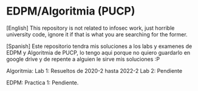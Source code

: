 # EDPM/Algoritmia (PUCP)
[English] This repository is not related to infosec work, just horrible university code, ignore it if that is what you are searching for the former.

[Spanish] Este repositorio tendra mis soluciones a los labs y examenes de EDPM y Algoritmia de PUCP, lo tengo aqui
porque no quiero guardarlo en google drive y de repente a alguien le sirve mis soluciones :P
 
Algoritmia:
Lab 1: Resueltos de 2020-2 hasta 2022-2
Lab 2: Pendiente 

EDPM:
Practica 1: Pendiente.
 
